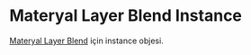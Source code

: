 # Materyal Layer Blend Instance

[Materyal Layer Blend](../Materyal%20Layer%20Blend) için instance objesi.
